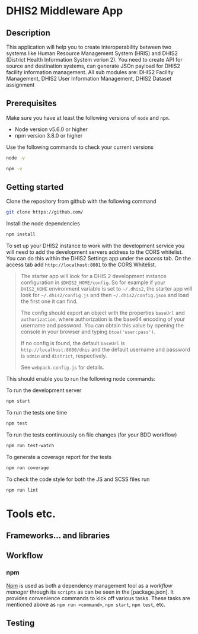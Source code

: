 DHIS2 Middleware App
====================

## Description 
   This application will help you to create interoperability between two systems like Human Resource Management System (HRIS) and DHIS2 (District Health Information System verion 2). You need to create API for source  and destination systems, can generate JSOn payload for DHIS2 facility information management. All sub modules are: 
    DHIS2 Facility Management,
    DHIS2 User Information Management,
    DHIS2 Dataset assignment

## Prerequisites
Make sure you have at least the following versions of `node` and `npm`.

+ Node version v5.6.0 or higher
+ npm version 3.8.0 or higher

Use the following commands to check your current versions
```sh
node -v

npm -v
```

## Getting started

Clone the repository from github with the following command
```sh
git clone https://github.com/
```

Install the node dependencies
```sh
npm install
```

To set up your DHIS2 instance to work with the development service you will need to add the development servers address to the CORS whitelist. You can do this within the DHIS2 Settings app under the _access_ tab. On the access tab add `http://localhost:8081` to the CORS Whitelist.
> The starter app will look for a DHIS 2 development instance configuration in
> `$DHIS2_HOME/config`. So for example if your `DHIS2_HOME` environment variable is
> set to `~/.dhis2`, the starter app will look for `~/.dhis2/config.js` and then
> `~/.dhis2/config.json` and load the first one it can find.
>
> The config should export an object with the properties `baseUrl` and
> `authorization`, where authorization is the base64 encoding of your username and
> password. You can obtain this value by opening the console in your browser and
> typing `btoa('user:pass')`.
>
> If no config is found, the default `baseUrl` is `http://localhost:8080/dhis` and
> the default username and password is `admin` and `district`, respectively.
>
> See `webpack.config.js` for details.

This should enable you to run the following node commands:

To run the development server
```sh
npm start
```

To run the tests one time
```sh
npm test
```

To run the tests continuously on file changes (for your BDD workflow)
```sh
npm run test-watch
```

To generate a coverage report for the tests
```sh
npm run coverage
```

To check the code style for both the JS and SCSS files run
```sh
npm run lint
```

# Tools etc.

## Frameworks... and libraries


## Workflow

### npm
[Npm](https://www.npmjs.com) is used as both a dependency management tool as a _workflow manager_ through its `scripts` as can be seen in the [package.json]. It provides convenience commands to kick off various tasks. These tasks are mentioned above as `npm run <command>`, `npm start`, `npm test`, etc.

## Testing


